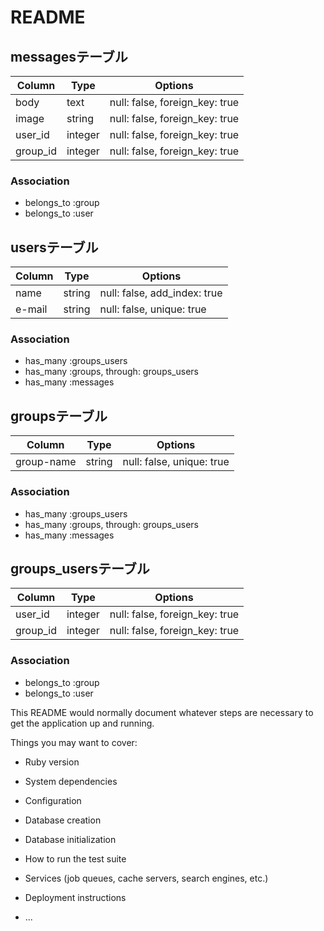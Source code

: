 # README


## messagesテーブル

|Column|Type|Options|
|------|----|-------|
|body|text|null: false, foreign_key: true|
|image|string|null: false, foreign_key: true|
|user_id|integer|null: false, foreign_key: true|
|group_id|integer|null: false, foreign_key: true|

### Association
- belongs_to :group
- belongs_to :user

## usersテーブル

|Column|Type|Options|
|------|----|-------|
|name|string|null: false, add_index: true|
|e-mail|string|null: false, unique: true|

### Association
- has_many :groups_users
- has_many :groups, through: groups_users
- has_many :messages

## groupsテーブル

|Column|Type|Options|
|------|----|-------|
|group-name|string|null: false, unique: true|

### Association
- has_many :groups_users
- has_many :groups, through: groups_users
- has_many :messages

## groups_usersテーブル

|Column|Type|Options|
|------|----|-------|
|user_id|integer|null: false, foreign_key: true|
|group_id|integer|null: false, foreign_key: true|

### Association
- belongs_to :group
- belongs_to :user


This README would normally document whatever steps are necessary to get the
application up and running.

Things you may want to cover:

* Ruby version

* System dependencies

* Configuration

* Database creation

* Database initialization

* How to run the test suite

* Services (job queues, cache servers, search engines, etc.)

* Deployment instructions

* ...
